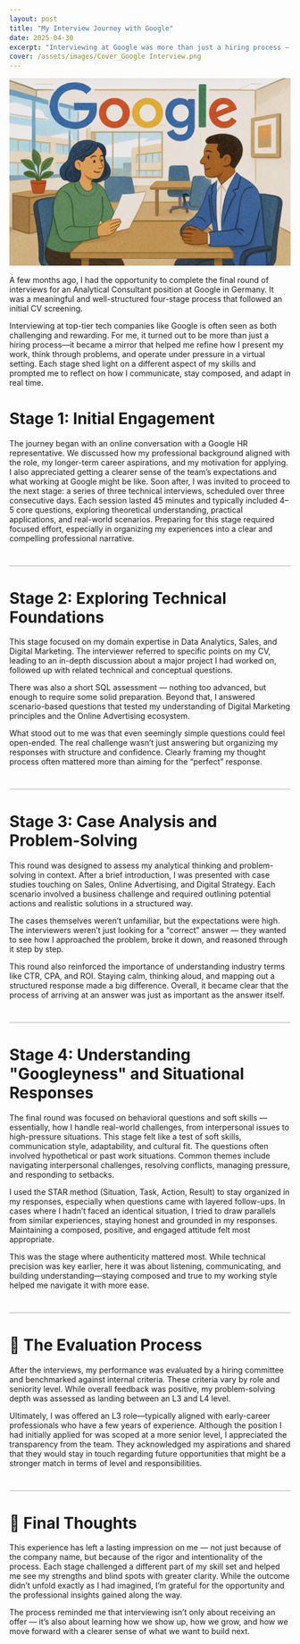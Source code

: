 ```yaml
---
layout: post
title: "My Interview Journey with Google"
date: 2025-04-30
excerpt: "Interviewing at Google was more than just a hiring process — it became a journey of self-reflection, testing my ability to think, communicate, and grow under pressure."
cover: /assets/images/Cover_Google Interview.png
---
```


<!-- Intro -->

<img src="/assets/images/Cover_Google Interview.png" alt="Interview with Google" width="800"/>

A few months ago, I had the opportunity to complete the final round of interviews for an Analytical Consultant position at Google in Germany. It was a meaningful and well-structured four-stage process that followed an initial CV screening.

Interviewing at top-tier tech companies like Google is often seen as both challenging and rewarding. For me, it turned out to be more than just a hiring process—it became a mirror that helped me refine how I present my work, think through problems, and operate under pressure in a virtual setting. Each stage shed light on a different aspect of my skills and prompted me to reflect on how I communicate, stay composed, and adapt in real time.


<!------------------------------ STAGE 1 ----------------------------------->
<h1 id="round-1">Stage 1: Initial Engagement</h1>
The journey began with an online conversation with a Google HR representative. We discussed how my professional background aligned with the role, my longer-term career aspirations, and my motivation for applying. I also appreciated getting a clearer sense of the team’s expectations and what working at Google might be like.
Soon after, I was invited to proceed to the next stage: a series of three technical interviews, scheduled over three consecutive days. Each session lasted 45 minutes and typically included 4–5 core questions, exploring theoretical understanding, practical applications, and real-world scenarios. Preparing for this stage required focused effort, especially in organizing my experiences into a clear and compelling professional narrative.

<!------------------------------ STAGE 2 ----------------------------------->
<div style="height: 2px; background-color: lightgray; margin: 40px 0;"></div>
<h1 id="round-2">Stage 2: Exploring Technical Foundations</h1>

This stage focused on my domain expertise in Data Analytics, Sales, and Digital Marketing. The interviewer referred to specific points on my CV, leading to an in-depth discussion about a major project I had worked on, followed up with related technical and conceptual questions.

There was also a short SQL assessment — nothing too advanced, but enough to require some solid preparation. Beyond that, I answered scenario-based questions that tested my understanding of Digital Marketing principles and the Online Advertising ecosystem.

What stood out to me was that even seemingly simple questions could feel open-ended. The real challenge wasn’t just answering but organizing my responses with structure and confidence. Clearly framing my thought process often mattered more than aiming for the “perfect” response.

<!------------------------------ STAGE 3 ----------------------------------->
<div style="height: 2px; background-color: lightgray; margin: 40px 0;"></div>
<h1 id="round-3">Stage 3: Case Analysis and Problem-Solving</h1>

This round was designed to assess my analytical thinking and problem-solving in context. After a brief introduction, I was presented with case studies touching on Sales, Online Advertising, and Digital Strategy. Each scenario involved a business challenge and required outlining potential actions and realistic solutions in a structured way.

The cases themselves weren’t unfamiliar, but the expectations were high. The interviewers weren’t just looking for a “correct” answer — they wanted to see how I approached the problem, broke it down, and reasoned through it step by step.

This round also reinforced the importance of understanding industry terms like CTR, CPA, and ROI. Staying calm, thinking aloud, and mapping out a structured response made a big difference. Overall, it became clear that the process of arriving at an answer was just as important as the answer itself.

<!------------------------------ STAGE 4 ----------------------------------->
<div style="height: 2px; background-color: lightgray; margin: 40px 0;"></div>
<h1 id="round-4">Stage 4: Understanding "Googleyness" and Situational Responses</h1>

The final round was focused on behavioral questions and soft skills — essentially, how I handle real-world challenges, from interpersonal issues to high-pressure situations. This stage felt like a test of soft skills, communication style, adaptability, and cultural fit. The questions often involved hypothetical or past work situations. Common themes include navigating interpersonal challenges, resolving conflicts, managing pressure, and responding to setbacks.

I used the STAR method (Situation, Task, Action, Result) to stay organized in my responses, especially when questions came with layered follow-ups. In cases where I hadn’t faced an identical situation, I tried to draw parallels from similar experiences, staying honest and grounded in my responses. Maintaining a composed, positive, and engaged attitude felt most appropriate.  

This was the stage where authenticity mattered most. While technical precision was key earlier, here it was about listening, communicating, and building understanding—staying composed and true to my working style helped me navigate it with more ease.

<!------------------------------ EVALUATION ----------------------------------->
<div style="height: 2px; background-color: lightgray; margin: 40px 0;"></div>
<h1 id="evaluation">🎯 The Evaluation Process</h1>

After the interviews, my performance was evaluated by a hiring committee and benchmarked against internal criteria. These criteria vary by role and seniority level. While overall feedback was positive, my problem-solving depth was assessed as landing between an L3 and L4 level.

Ultimately, I was offered an L3 role—typically aligned with early-career professionals who have a few years of experience. Although the position I had initially applied for was scoped at a more senior level, I appreciated the transparency from the team. They acknowledged my aspirations and shared that they would stay in touch regarding future opportunities that might be a stronger match in terms of level and responsibilities.

<!------------------------------ FINAL  ----------------------------------->
<div style="height: 2px; background-color: lightgray; margin: 40px 0;"></div>
<h1 id="final">📌 Final Thoughts</h1>

This experience has left a lasting impression on me — not just because of the company name, but because of the rigor and intentionality of the process. Each stage challenged a different part of my skill set and helped me see my strengths and blind spots with greater clarity. While the outcome didn’t unfold exactly as I had imagined, I’m grateful for the opportunity and the professional insights gained along the way.

The process reminded me that interviewing isn’t only about receiving an offer — it’s also about learning how we show up, how we grow, and how we move forward with a clearer sense of what we want to build next.
